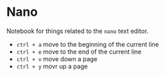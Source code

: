 # Nano

Notebook for things related to the `nano` text editor.

- `ctrl + a` move to the beginning of the current line
- `ctrl + e` move to the end of the current line
- `ctrl + v` move down a page
- `ctrl + y` movr up a page
